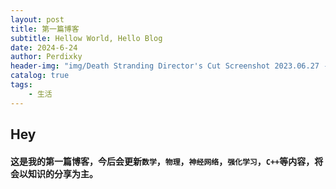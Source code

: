 ```yaml
---
layout: post
title: 第一篇博客
subtitle: Hellow World, Hello Blog
date: 2024-6-24
author: Perdixky
header-img: "img/Death Stranding Director's Cut Screenshot 2023.06.27 - 21.28.13.03.png"
catalog: true
tags: 
    - 生活
---
```


## Hey
#### 这是我的第一篇博客，今后会更新`数学`，`物理`，`神经网络`，`强化学习`，`C++`等内容，将会以知识的分享为主。